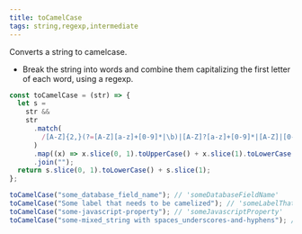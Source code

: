 ```yaml
---
title: toCamelCase
tags: string,regexp,intermediate
---
```


Converts a string to camelcase.

- Break the string into words and combine them capitalizing the first letter of each word, using a regexp.

```js
const toCamelCase = (str) => {
  let s =
    str &&
    str
      .match(
        /[A-Z]{2,}(?=[A-Z][a-z]+[0-9]*|\b)|[A-Z]?[a-z]+[0-9]*|[A-Z]|[0-9]+/g
      )
      .map((x) => x.slice(0, 1).toUpperCase() + x.slice(1).toLowerCase())
      .join("");
  return s.slice(0, 1).toLowerCase() + s.slice(1);
};
```

```js
toCamelCase("some_database_field_name"); // 'someDatabaseFieldName'
toCamelCase("Some label that needs to be camelized"); // 'someLabelThatNeedsToBeCamelized'
toCamelCase("some-javascript-property"); // 'someJavascriptProperty'
toCamelCase("some-mixed_string with spaces_underscores-and-hyphens"); // 'someMixedStringWithSpacesUnderscoresAndHyphens'
```
